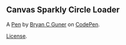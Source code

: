 Canvas Sparkly Circle Loader
----------------------------


A [Pen](https://codepen.io/bgoonz/pen/ExZxMPN) by [Bryan C Guner](https://codepen.io/bgoonz) on [CodePen](https://codepen.io).

[License](https://codepen.io/bgoonz/pen/ExZxMPN/license).